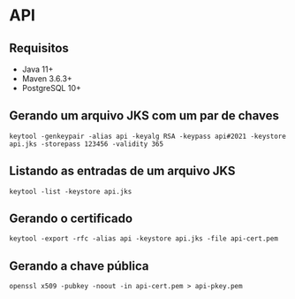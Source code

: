 # API

## Requisitos
* Java 11+
* Maven 3.6.3+
* PostgreSQL 10+

## Gerando um arquivo JKS com um par de chaves
```
keytool -genkeypair -alias api -keyalg RSA -keypass api#2021 -keystore api.jks -storepass 123456 -validity 365
```
## Listando as entradas de um arquivo JKS
```
keytool -list -keystore api.jks
```
## Gerando o certificado
```
keytool -export -rfc -alias api -keystore api.jks -file api-cert.pem
```
## Gerando a chave pública
```
openssl x509 -pubkey -noout -in api-cert.pem > api-pkey.pem
``` 
